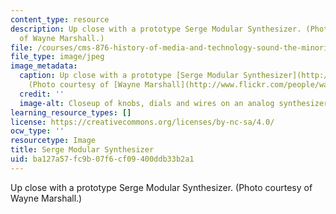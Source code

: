```yaml
---
content_type: resource
description: Up close with a prototype Serge Modular Synthesizer. (Photo courtesy
  of Wayne Marshall.)
file: /courses/cms-876-history-of-media-and-technology-sound-the-minority-report-radical-music-of-the-past-100-years-spring-2006/ba127a57fc9b07f6cf09400ddb33b2a1_cms-876s06.jpg
file_type: image/jpeg
image_metadata:
  caption: Up close with a prototype [Serge Modular Synthesizer](http://www.serge-fans.com/index.htm).
    (Photo courtesy of [Wayne Marshall](http://www.flickr.com/people/wayneandwax/).)
  credit: ''
  image-alt: Closeup of knobs, dials and wires on an analog synthesizer.
learning_resource_types: []
license: https://creativecommons.org/licenses/by-nc-sa/4.0/
ocw_type: ''
resourcetype: Image
title: Serge Modular Synthesizer
uid: ba127a57-fc9b-07f6-cf09-400ddb33b2a1
---
```

Up close with a prototype Serge Modular Synthesizer. (Photo courtesy of Wayne Marshall.)